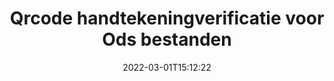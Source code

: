 ---
############################# Static ############################
layout: "auto-gen-signature"
date: 2022-03-01T15:12:22
draft: false
operation: Verify
signaturetype: Qrcode
fileformat: Ods
productName: .NET
lang: nl
productCode: net
otherformats: pdf doc docx docm dot dotm dotx odt ott rtf xls xlsx xlsm xlsb csv ods ots xltx xltm ppt pptx pps ppsx odp otp potx potm pptm ppsm png jpg bmp gif tiff svg webp wmf
breadcrumb: Put Qrcode signature on Ods for C#

############################# Head ############################
head_title: "Verificatie van Qrcode handtekeningen voor Ods bestanden via C#"
head_description: "Gebruik slechts een paar regels .NET-code om Ods-documenten en hun Qrcode-handtekeningen te verifiëren."

############################# Header ############################
title: "Qrcode handtekeningverificatie voor Ods bestanden"
description: "API voor .NET biedt de mogelijkheid om Qrcode handtekeningen te verifiëren bij Ods documenten. Verificatie van elektronische handtekeningen in uw Ods documenten kan snel en gemakkelijk worden uitgevoerd."
bg_image: "https://cms.admin.containerize.com/templates/aspose/App_Themes/V3/images/bg/header1.png"
bg_overlay: false
button:
    enable: true

############################# SubMenu ############################
submenu:
    enable: true

    left:
        img_alt: "GroupDocs.Signature for .NET"
        image: "https://cms.admin.containerize.com/templates/groupdocs/images/product-logos/90x90-noborder/groupdocs-signature-net.png"
        product: "GroupDocs.Signature"
        platform: ".NET"



############################# About ############################
about:
    enable: true
    title: "Ontdek nieuwe GroupDocs.Signature for .NET API-functies"
    content: |
        [GroupDocs.Signature for .NET](https://products.groupdocs.com/signature/net/) API biedt een breed scala aan manieren om tal van documentformaten te verwerken met behulp van elektronische handtekeningen. Vele soorten digitale handtekeningen zoals teksten, afbeeldingen, digitale certificaten, barcodes, QR-codes, stempels of metadata worden ondersteund. Klanten kunnen digitale handtekeningen toevoegen, verwijderen, bewerken, valideren of zoeken in PDF's, MS Word-documenten, MS Excel-werkmappen, MS PowerPoint-presentaties, Adobe Photoshop-bestanden en verschillende afbeeldingsformaten. Verbazingwekkend aantal extra functies en instellingen zijn beschikbaar.
    

############################# Steps ############################
steps:
    enable: true
    title_left: "Hoe u Qrcode handtekeningen valideert in uw Ods document"
    content_left: |
        [GroupDocs.Signature for .NET](https://products.groupdocs.com/signature/net/) bevat handige functies zoals verificatie van Qrcode handtekeningen die bij Ods documenten zijn geplaatst. Gebruik deze mogelijkheid zonder extra code te implementeren.
        
        * Ten eerste, instantiëren Signature-klasse die als een constructorparameterpad biedt naar een document dat moet worden geverifieerd.
        * Maak vervolgens een nieuw VerifyOptions-object en stel alle vereiste eigenschappen in.
        * Roep ten slotte Signature's object Verify-methode aan die de instantie van VerifyOptions doorgeeft.
        * Verwerk vervolgens de verificatieresultaten.

    title_right: "systeem vereisten"
    content_right: |
        GroupDocs.Signature for .NET worden ondersteund op alle belangrijke platforms en besturingssystemen. Voordat u de onderstaande code uitvoert, moet u ervoor zorgen dat de volgende vereisten op uw systeem zijn geïnstalleerd.

        * Besturingssystemen: Microsoft Windows, Linux, MacOS
        * Ontwikkelomgevingen: Microsoft Visual Studio, Xamarin, MonoDevelop
        * Frameworks: .NET Framework, .NET Standard, .NET Core, Mono
        * Download de nieuwste versie van GroupDocs.Signature for .NET van [Nuget](https://www.nuget.org/packages/groupdocs.signature)
         
    code: |
        ```csharp    
                
        // Set up input Ods file
        string filePath = "input.ods";

        // Instantiate Signature for input file
        using (GroupDocs.Signature.Signature signature = new GroupDocs.Signature.Signature(filePath))
        {
                //Provide verification options
                QrCodeVerifyOptions options = new QrCodeVerifyOptions()
                {
                    // process only first page
                    PagesSetup = new PagesSetup() { FirstPage = true },
                    AllPages = false,
                    // set up text match type
                    MatchType = TextMatchType.StartsWith,
                    // specify text pattern to search
                    Text = "QrCode text",
                };

                // Verify document signatures
                VerificationResult result = signature.Verify(options);

                //process result
                if (result.IsValid)
                {
                    //..
                }
        }

        ```

############################# Demos ############################
demos:
    enable: true
    title: "Ondertekenen met Qrcode handtekeningen Live demo"
    content: |
       Voeg nu verschillende elektronische handtekeningen toe aan het Ods-bestand door naar de website [GroupDocs.Signature App](https://products.groupdocs.app/signature/family) te gaan.          

############################# More Formats ############################
more_formats:
    enable: true
    title: "Verifieer andere Qrcode handtekeningen met C#"
    content: |
        "Verificatie van elektronische handtekeningen in verschillende documenten. Controleer de kwaliteit van handtekeningen in de populaire bestandsindelingen, zoals hieronder wordt onthuld."
    format: 
       
       
back_to_top:
    enable: true
---